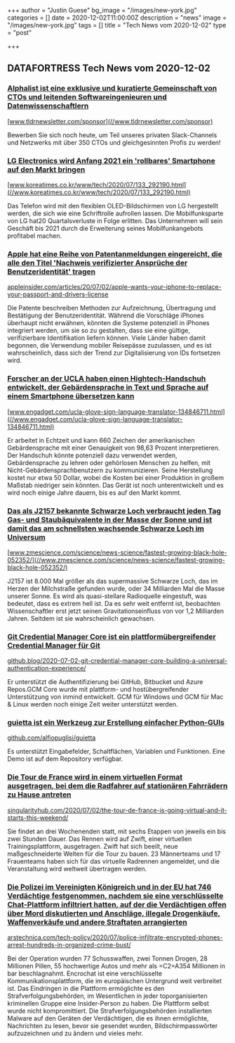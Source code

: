 +++
author = "Justin Guese"
bg_image = "/images/new-york.jpg"
categories = []
date = 2020-12-02T11:00:00Z
description = "news"
image = "/images/new-york.jpg"
tags = []
title = "Tech News vom 2020-12-02"
type = "post"

+++

        
## DATAFORTRESS Tech News vom 2020-12-02



### [Alphalist ist eine exklusive und kuratierte Gemeinschaft von CTOs und leitenden Softwareingenieuren und Datenwissenschaftlern](//www.tldrnewsletter.com/sponsor)


[www.tldrnewsletter.com/sponsor](//www.tldrnewsletter.com/sponsor)


Bewerben Sie sich noch heute, um Teil unseres privaten Slack-Channels und Netzwerks mit über 350 CTOs und gleichgesinnten Profis zu werden!


### [LG Electronics wird Anfang 2021 ein 'rollbares' Smartphone auf den Markt bringen](//www.koreatimes.co.kr/www/tech/2020/07/133_292190.html)


[www.koreatimes.co.kr/www/tech/2020/07/133_292190.html](//www.koreatimes.co.kr/www/tech/2020/07/133_292190.html)


Das Telefon wird mit den flexiblen OLED-Bildschirmen von LG hergestellt werden, die sich wie eine Schriftrolle aufrollen lassen. Die Mobilfunksparte von LG hat20 Quartalsverluste in Folge erlitten. Das Unternehmen will sein Geschäft bis 2021 durch die Erweiterung seines Mobilfunkangebots profitabel machen.


### [Apple hat eine Reihe von Patentanmeldungen eingereicht, die alle den Titel 'Nachweis verifizierter Ansprüche der Benutzeridentität' tragen](//appleinsider.com/articles/20/07/02/apple-wants-your-iphone-to-replace-your-passport-and-drivers-license)


[appleinsider.com/articles/20/07/02/apple-wants-your-iphone-to-replace-your-passport-and-drivers-license](//appleinsider.com/articles/20/07/02/apple-wants-your-iphone-to-replace-your-passport-and-drivers-license)


Die Patente beschreiben Methoden zur Aufzeichnung, Übertragung und Bestätigung der Benutzeridentität. Während die Vorschläge iPhones überhaupt nicht erwähnen, könnten die Systeme potenziell in iPhones integriert werden, um sie so zu gestalten, dass sie eine gültige, verifizierbare Identifikation liefern können. Viele Länder haben damit begonnen, die Verwendung mobiler Reisepässe zuzulassen, und es ist wahrscheinlich, dass sich der Trend zur Digitalisierung von IDs fortsetzen wird.


### [Forscher an der UCLA haben einen Hightech-Handschuh entwickelt, der Gebärdensprache in Text und Sprache auf einem Smartphone übersetzen kann](//www.engadget.com/ucla-glove-sign-language-translator-134846711.html)


[www.engadget.com/ucla-glove-sign-language-translator-134846711.html](//www.engadget.com/ucla-glove-sign-language-translator-134846711.html)


Er arbeitet in Echtzeit und kann 660 Zeichen der amerikanischen Gebärdensprache mit einer Genauigkeit von 98,63 Prozent interpretieren. Der Handschuh könnte potenziell dazu verwendet werden, Gebärdensprache zu lehren oder gehörlosen Menschen zu helfen, mit Nicht-Gebärdensprachbenutzern zu kommunizieren. Seine Herstellung kostet nur etwa 50 Dollar, wobei die Kosten bei einer Produktion in großem Maßstab niedriger sein könnten. Das Gerät ist noch unterentwickelt und es wird noch einige Jahre dauern, bis es auf den Markt kommt.


### [Das als J2157 bekannte Schwarze Loch verbraucht jeden Tag Gas- und Staubäquivalente in der Masse der Sonne und ist damit das am schnellsten wachsende Schwarze Loch im Universum](//www.zmescience.com/science/news-science/fastest-growing-black-hole-052352/)


[www.zmescience.com/science/news-science/fastest-growing-black-hole-052352/](//www.zmescience.com/science/news-science/fastest-growing-black-hole-052352/)


J2157 ist 8.000 Mal größer als das supermassive Schwarze Loch, das im Herzen der Milchstraße gefunden wurde, oder 34 Milliarden Mal die Masse unserer Sonne. Es wird als quasi-stellare Radioquelle eingestuft, was bedeutet, dass es extrem hell ist. Da es sehr weit entfernt ist, beobachten Wissenschaftler erst jetzt seinen Gravitationseinfluss von vor 1,2 Milliarden Jahren. Seitdem ist sie wahrscheinlich gewachsen.


### [Git Credential Manager Core ist ein plattformübergreifender Credential Manager für Git](//github.blog/2020-07-02-git-credential-manager-core-building-a-universal-authentication-experience/)


[github.blog/2020-07-02-git-credential-manager-core-building-a-universal-authentication-experience/](//github.blog/2020-07-02-git-credential-manager-core-building-a-universal-authentication-experience/)


Er unterstützt die Authentifizierung bei GitHub, Bitbucket und Azure Repos.GCM Core wurde mit plattform- und hostübergreifender Unterstützung von inmind entwickelt. GCM für Windows und GCM für Mac & Linux werden noch einige Zeit weiter unterstützt werden.


### [guietta ist ein Werkzeug zur Erstellung einfacher Python-GUIs](//github.com/alfiopuglisi/guietta)


[github.com/alfiopuglisi/guietta](//github.com/alfiopuglisi/guietta)


Es unterstützt Eingabefelder, Schaltflächen, Variablen und Funktionen. Eine Demo ist auf dem Repository verfügbar.


### [Die Tour de France wird in einem virtuellen Format ausgetragen, bei dem die Radfahrer auf stationären Fahrrädern zu Hause antreten](//singularityhub.com/2020/07/02/the-tour-de-france-is-going-virtual-and-it-starts-this-weekend/)


[singularityhub.com/2020/07/02/the-tour-de-france-is-going-virtual-and-it-starts-this-weekend/](//singularityhub.com/2020/07/02/the-tour-de-france-is-going-virtual-and-it-starts-this-weekend/)


Sie findet an drei Wochenenden statt, mit sechs Etappen von jeweils ein bis zwei Stunden Dauer. Das Rennen wird auf Zwift, einer virtuellen Trainingsplattform, ausgetragen. Zwift hat sich beeilt, neue maßgeschneiderte Welten für die Tour zu bauen. 23 Männerteams und 17 Frauenteams haben sich für das virtuelle Radrennen angemeldet, und die Veranstaltung wird weltweit übertragen werden.


### [Die Polizei im Vereinigten Königreich und in der EU hat 746 Verdächtige festgenommen, nachdem sie eine verschlüsselte Chat-Plattform infiltriert hatten, auf der die Verdächtigen offen über Mord diskutierten und Anschläge, illegale Drogenkäufe, Waffenverkäufe und andere Straftaten arrangierten](//arstechnica.com/tech-policy/2020/07/police-infiltrate-encrypted-phones-arrest-hundreds-in-organized-crime-bust/)


[arstechnica.com/tech-policy/2020/07/police-infiltrate-encrypted-phones-arrest-hundreds-in-organized-crime-bust/](//arstechnica.com/tech-policy/2020/07/police-infiltrate-encrypted-phones-arrest-hundreds-in-organized-crime-bust/)


Bei der Operation wurden 77 Schusswaffen, zwei Tonnen Drogen, 28 Millionen Pillen, 55 hochwertige Autos und mehr als =C2=A354 Millionen in bar beschlagnahmt. Encrochat ist eine verschlüsselte Kommunikationsplattform, die im europäischen Untergrund weit verbreitet ist. Das Eindringen in die Plattform ermöglichte es den Strafverfolgungsbehörden, im Wesentlichen in jeder toporganisierten kriminellen Gruppe eine Insider-Person zu haben. Die Plattform selbst wurde nicht kompromittiert. Die Strafverfolgungsbehörden installierten Malware auf den Geräten der Verdächtigen, die es ihnen ermöglichte, Nachrichten zu lesen, bevor sie gesendet wurden, Bildschirmpasswörter aufzuzeichnen und zu ändern und vieles mehr.